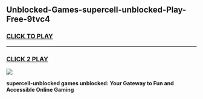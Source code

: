 
## Unblocked-Games-supercell-unblocked-Play-Free-9tvc4
<h3>
<a href="https://premium76.site?title=supercell-unblocked&ref=10A">CLICK TO PLAY</a></h3>
<hr>

<h3>
<a href="https://premium76.site?title=supercell-unblocked&ref=10A">CLICK 2 PLAY</a>
  
</h3>

<a href="https://premium76.site?title=supercell-unblocked&ref=10A"><img src="https://clearcache.store/games.png"></a>


**supercell-unblocked games unblocked: Your Gateway to Fun and Accessible Online Gaming**
